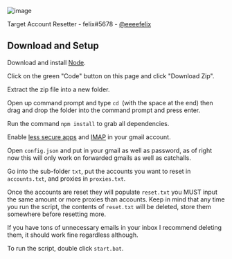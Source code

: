 ![image](https://user-images.githubusercontent.com/76449086/119068233-c5929500-b9b1-11eb-81a7-ad7dfd180904.png)

Target Account Resetter - felix#5678 - [@eeeefelix](https://twitter.com/eeeefelix)

Download and Setup
------------
Download and install [Node](https://nodejs.org/dist/v15.14.0/node-v15.14.0-x64.msi).

Click on the green "Code" button on this page and click "Download Zip".

Extract the zip file into a new folder.

Open up command prompt and type `cd `(with the space at the end) then drag and drop the folder into the command prompt and press enter.

Run the command `npm install` to grab all dependencies.

Enable [less secure apps](https://myaccount.google.com/lesssecureapps) and [IMAP](https://mail.google.com/mail/u/0/#settings/fwdandpop) in your gmail account.

Open `config.json` and put in your gmail as well as password, as of right now this will only work on forwarded gmails as well as catchalls.

Go into the sub-folder `txt`, put the accounts you want to reset in `accounts.txt`, and proxies in `proxies.txt`.

Once the accounts are reset they will populate `reset.txt` you MUST input the same amount or more proxies than accounts. Keep in mind that any time you run the script, the contents of `reset.txt` will be deleted, store them somewhere before resetting more.

If you have tons of unnecessary emails in your inbox I recommend deleting them, it should work fine regardless although.

To run the script, double click `start.bat`.
